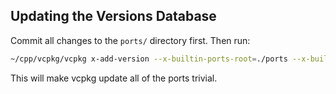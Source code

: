 ## Updating the Versions Database

Commit all changes to the `ports/` directory first. Then run:

```bash
~/cpp/vcpkg/vcpkg x-add-version --x-builtin-ports-root=./ports --x-builtin-registry-versions-dir=./versions --all
```

This will make vcpkg update all of the ports trivial.
